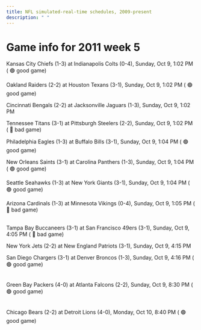 ```yaml
---
title: NFL simulated-real-time schedules, 2009-present
description: " "
---
```


# Game info for 2011 week 5

Kansas City Chiefs (1-3) at Indianapolis Colts (0-4), Sunday, Oct 9, 1:02 PM (	:green_circle: good game)

Oakland Raiders (2-2) at Houston Texans (3-1), Sunday, Oct 9, 1:02 PM (	:green_circle: good game)

Cincinnati Bengals (2-2) at Jacksonville Jaguars (1-3), Sunday, Oct 9, 1:02 PM

Tennessee Titans (3-1) at Pittsburgh Steelers (2-2), Sunday, Oct 9, 1:02 PM (	:red_circle: bad game)

Philadelphia Eagles (1-3) at Buffalo Bills (3-1), Sunday, Oct 9, 1:04 PM (	:green_circle: good game)

New Orleans Saints (3-1) at Carolina Panthers (1-3), Sunday, Oct 9, 1:04 PM (	:green_circle: good game)

Seattle Seahawks (1-3) at New York Giants (3-1), Sunday, Oct 9, 1:04 PM (	:green_circle: good game)

Arizona Cardinals (1-3) at Minnesota Vikings (0-4), Sunday, Oct 9, 1:05 PM (	:red_circle: bad game)

<br/>Tampa Bay Buccaneers (3-1) at San Francisco 49ers (3-1), Sunday, Oct 9, 4:05 PM (	:red_circle: bad game)

New York Jets (2-2) at New England Patriots (3-1), Sunday, Oct 9, 4:15 PM

San Diego Chargers (3-1) at Denver Broncos (1-3), Sunday, Oct 9, 4:16 PM (	:green_circle: good game)

<br/>Green Bay Packers (4-0) at Atlanta Falcons (2-2), Sunday, Oct 9, 8:30 PM (	:green_circle: good game)

<br/>Chicago Bears (2-2) at Detroit Lions (4-0), Monday, Oct 10, 8:40 PM (	:green_circle: good game)

